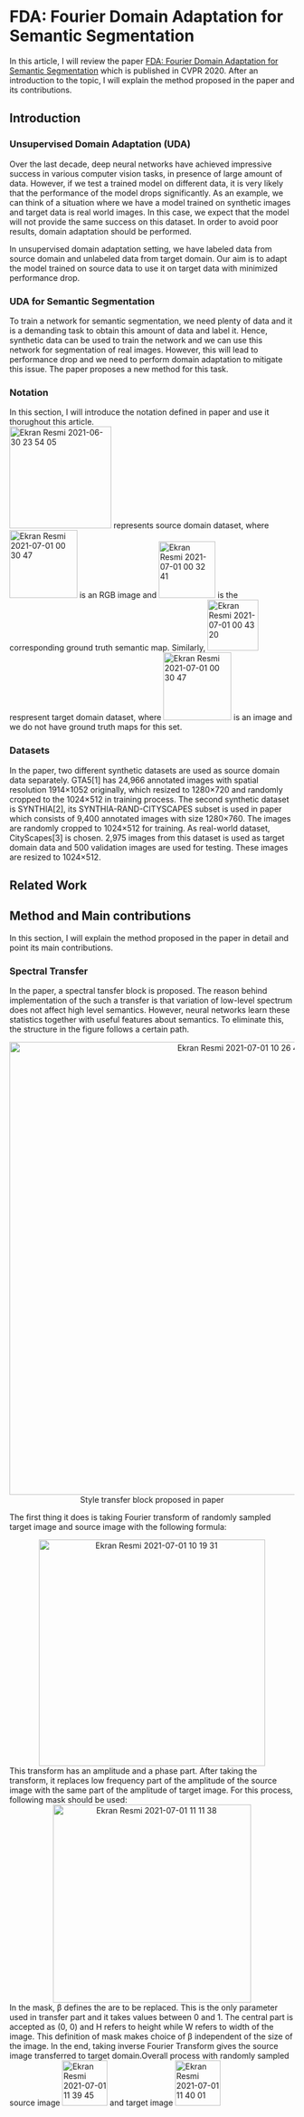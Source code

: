 # FDA: Fourier Domain Adaptation for Semantic Segmentation

In this article, I will review the paper [FDA: Fourier Domain Adaptation for Semantic Segmentation](https://openaccess.thecvf.com/content_CVPR_2020/papers/Yang_FDA_Fourier_Domain_Adaptation_for_Semantic_Segmentation_CVPR_2020_paper.pdf) which is published in CVPR 2020. After an introduction to the topic, I will explain the method proposed in the paper and its contributions.

## Introduction
### Unsupervised Domain Adaptation (UDA)
Over the last decade, deep neural networks have achieved impressive success in various computer vision tasks, in presence of large amount of data. However, if we test a trained model on different data, it is very likely that the performance of the model drops significantly. As an example, we can think of a situation where we have a model trained on synthetic images and target data is real world images. In this case, we expect that the model will not provide the same success on this dataset. In order to avoid poor results, domain adaptation should be performed.

In unsupervised domain adaptation setting, we have labeled data from source domain and unlabeled data from target domain. Our aim is to adapt the model trained on source data to use it on target data with minimized performance drop. 

### UDA for Semantic Segmentation
To train a network for semantic segmentation, we need plenty of data and it is a demanding task to obtain this amount of data and label it. Hence, synthetic data can be used to train the network and we can use this network for segmentation of real images. However, this will lead to performance drop and we need to perform domain adaptation to mitigate this issue. The paper proposes a new method for this task.

### Notation
In this section, I will introduce the notation defined in paper and use it thorughout this article.  
<img width="180" alt="Ekran Resmi 2021-06-30 23 54 05" src="https://user-images.githubusercontent.com/56236171/124036639-9afb1980-d9fe-11eb-911a-b9a117892a5d.png"> represents source domain dataset, where <img width="120" alt="Ekran Resmi 2021-07-01 00 30 47" src="https://user-images.githubusercontent.com/56236171/124039644-a270f180-da03-11eb-9ff2-40930a537e5c.png"> is an RGB image and <img width="100" alt="Ekran Resmi 2021-07-01 00 32 41" src="https://user-images.githubusercontent.com/56236171/124039775-e237d900-da03-11eb-9761-3731839ab240.png"> is the corresponding ground truth semantic map. Similarly, <img width="90" alt="Ekran Resmi 2021-07-01 00 43 20" src="https://user-images.githubusercontent.com/56236171/124040543-62ab0980-da05-11eb-8dff-2b8fdbc2a2f4.png"> respresent target domain dataset, where <img width="120" alt="Ekran Resmi 2021-07-01 00 30 47" src="https://user-images.githubusercontent.com/56236171/124040986-4e1b4100-da06-11eb-88b0-9036b3c54118.png"> is an image and we do not have ground truth maps for this set. 

### Datasets
In the paper, two different synthetic datasets are used as source domain data separately. GTA5[1] has 24,966 annotated images with spatial resolution 1914×1052 originally, which resized to 1280×720 and randomly cropped to the 1024×512 in training process. The second synthetic dataset is SYNTHIA[2], its SYNTHIA-RAND-CITYSCAPES subset is used in paper which consists of 9,400 annotated images with size 1280×760. The images are randomly cropped to 1024×512 for training. 
As real-world dataset, CityScapes[3] is chosen. 2,975 images from this dataset is used as target domain data and 500 validation images are used for testing. These images are resized to 1024×512. 



## Related Work

## Method and Main contributions
In this section, I will explain the method proposed in the paper in detail and point its main contributions.
### Spectral Transfer
In the paper, a spectral tansfer block is proposed. The reason behind implementation of the such a transfer is that variation of low-level spectrum does not affect high level semantics. However, neural networks learn these statistics together with useful features about semantics. To eliminate this, the structure in the figure follows a certain path.  
<div align="center"> <img width="800" alt="Ekran Resmi 2021-07-01 10 26 43" src="https://user-images.githubusercontent.com/56236171/124092236-ec36f780-da56-11eb-8e7f-94f2be11402b.png"> </div>  
 <div align="center">
  Style transfer block proposed in paper
</div>  
  
The first thing it does is taking Fourier transform of randomly sampled target image and source image with the following formula: 
<div align="center">
  <img width="400" alt="Ekran Resmi 2021-07-01 10 19 31" src="https://user-images.githubusercontent.com/56236171/124091231-e2f95b00-da55-11eb-9dec-8a14f050de6a.png">
</div> 
This transform has an amplitude and a phase part. After taking the transform, it replaces low frequency part of the amplitude of the source image with the same part of the amplitude of target image. For this process, following mask should be used:  
<div align="center">
  <img width="350" alt="Ekran Resmi 2021-07-01 11 11 38" src="https://user-images.githubusercontent.com/56236171/124098779-2905ed00-da5d-11eb-83ae-7c95aeae6563.png">
</div> 
In the mask, β defines the are to be replaced. This is the only parameter used in transfer part and it takes values between 0 and 1. The central part is accepted as (0, 0) and H refers to height while W refers to width of the image. This definition of mask makes choice of β independent of the size of the image. In the end, taking inverse Fourier Transform gives the source image transferred to target domain.Overall process with randomly sampled source image <img width="80" alt="Ekran Resmi 2021-07-01 11 39 45" src="https://user-images.githubusercontent.com/56236171/124102966-1f7e8400-da61-11eb-9e22-21b247153569.png"> and target image <img width="80" alt="Ekran Resmi 2021-07-01 11 40 01" src="https://user-images.githubusercontent.com/56236171/124103458-961b8180-da61-11eb-8613-aec07b544a8c.png">
